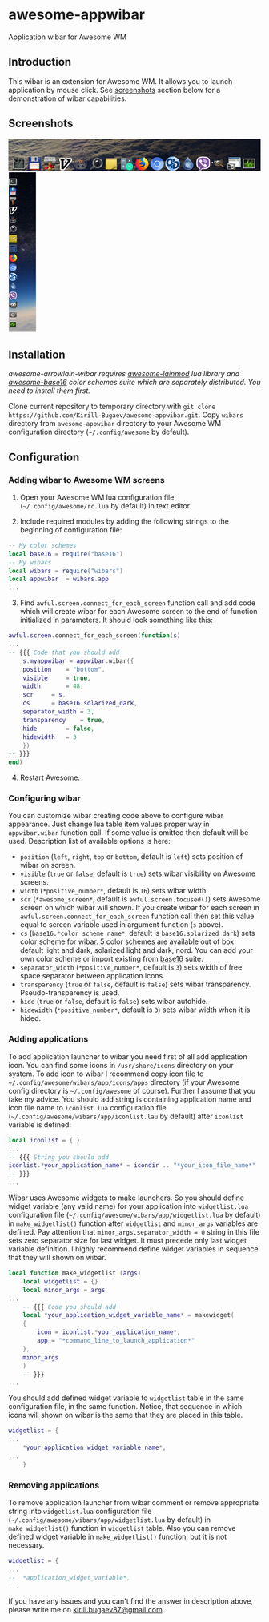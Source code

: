 # awesome-appwibar
Application wibar for Awesome WM

## Introduction

This wibar is an extension for Awesome WM. It allows you to launch application by mouse click. See [screenshots][] section below for a demonstration of wibar capabilities.

## Screenshots

![Screenshot of bottom position](https://github.com/Kirill-Bugaev/awesome-appwibar/blob/master/screenshots/appwibar_screenshot.png)
![Screenshot of left position](https://github.com/Kirill-Bugaev/awesome-appwibar/blob/master/screenshots/appwibar_screenshot2.png)

## Installation

*awesome-arrowlain-wibar requires [awesome-lainmod][] lua library and [awesome-base16][] color schemes suite which are separately distributed. You need to install them first.*

Clone current repository to temporary directory with `git clone https://github.com/Kirill-Bugaev/awesome-appwibar.git`. Copy `wibars` directory from `awesome-appwibar` directory to your Awesome WM configuration directory (`~/.config/awesome` by default).

## Configuration

### Adding wibar to Awesome WM screens

1. Open your Awesome WM lua configuration file (`~/.config/awesome/rc.lua` by default) in text editor.

2. Include required modules by adding the following strings to the beginning of configuration file:

```lua
-- My color schemes
local base16 = require("base16")
-- My wibars
local wibars = require("wibars")
local appwibar	= wibars.app
...
```

3. Find `awful.screen.connect_for_each_screen` function call and add code which will create wibar for each Awesome screen to the end of function initialized in parameters. It should look something like this:

```lua
awful.screen.connect_for_each_screen(function(s)
...
-- {{{ Code that you should add
    s.myappwibar = appwibar.wibar({
	position	= "bottom",
	visible		= true,
	width		= 48,
	scr		= s,
	cs		= base16.solarized_dark,
	separator_width	= 3,
	transparency	= true,
	hide		= false,
	hidewidth	= 3
    })
-- }}}
end)
```

4. Restart Awesome.

### Configuring wibar

You can customize wibar creating code above to configure wibar appearance. Just change lua table item values proper way in `appwibar.wibar` function call. If some value is omitted then default will be used. Description list of available options is here:

*  `position` (`left`, `right`, `top` or `bottom`, default is `left`) sets position of wibar on screen.
*  `visible` (`true` or `false`, default is `true`) sets wibar visibility on Awesome screens.
*  `width` (`*positive_number*`, default is `16`) sets wibar width.
*  `scr` (`*awesome_screen*`, default is `awful.screen.focused()`) sets Awesome screen on which wibar will shown. If you create wibar for each screen in `awful.screen.connect_for_each_screen` function call then set this value equal to screen variable used in argument function (`s` above).
*  `cs` (`base16.*color_scheme_name*`, default is `base16.solarized_dark`) sets color scheme for wibar. 5 color schemes are available out of box: default light and dark, solarized light and dark, nord. You can add your own color scheme or import existing from [base16][] suite.
*  `separator_width` (`*positive_number*`, default is `3`) sets width of free space separator between application icons.
*  `transparency` (`true` or `false`, default is `false`) sets wibar transparency. Pseudo-transparency is used.
*  `hide` (`true` or `false`, default is `false`) sets wibar autohide.
*  `hidewidth` (`*positive_number*`, default is `3`) sets wibar width when it is hided.

### Adding applications

To add application launcher to wibar you need first of all add application icon. You can find some icons in `/usr/share/icons` directory on your system. To add icon to wibar I recommend copy icon file to `~/.config/awesome/wibars/app/icons/apps` directory (if your Awesome config directory is `~/.config/awesome` of course). Further I assume that you take my advice. You should add string is containing application name and icon file name to `iconlist.lua` configuration file (`~/.config/awesome/wibars/app/iconlist.lau` by default) after `iconlist` variable is defined:

```lua
local iconlist = { }
...
-- {{{ String you should add
iconlist.*your_application_name* = icondir .. "*your_icon_file_name*"
-- }}}
...

``` 

Wibar uses Awesome widgets to make launchers. So you should define widget variable (any valid name) for your application into `widgetlist.lua` configuration file (`~/.config/awesome/wibars/app/widgetlist.lua` by default) in `make_widgetlist()` function after `widgetlist` and `minor_args` variables are defined. Pay attention that `minor_args.separator_width = 0` string in this file sets zero separator size for last widget. It must precede only last widget variable definition. I highly recommend define widget variables in sequence that they will shown on wibar.

```lua
local function make_widgetlist (args)
    local widgetlist = {}
    local minor_args = args
...
    -- {{{ Code you should add
    local *your_application_widget_variable_name* = makewidget(
	{
	    icon = iconlist.*your_application_name*,
	    app = "*command_line_to_launch_application*"
	},
	minor_args
    )
    -- }}}
...

```

You should add defined widget variable to `widgetlist` table in the same configuration file, in the same function. Notice, that sequence in which icons will shown on wibar is the same that they are placed in this table.
```lua
widgetlist = {
...
    *your_application_widget_variable_name*,
...
    }
```

### Removing applications

To remove application launcher from wibar comment or remove appropriate string into `widgetlist.lua` configuration file (`~/.config/awesome/wibars/app/widgetlist.lua` by default) in `make_widgetlist()` function in `widgetlist` table. Also you can remove defined widget variable in `make_widgetlist()` function, but it is not necessary.
```lua
widgetlist = {
...
--  *application_widget_variable*,
...
```

If you have any issues and you can't find the answer in description above, please write me on kirill.bugaev87@gmail.com.

[screenshots]: #Screenshots
[awesome-lainmod]: https://github.com/Kirill-Bugaev/awesome-lainmod
[awesome-base16]: https://github.com/Kirill-Bugaev/awesome-base16
[base16]: http://chriskempson.com/projects/base16/
